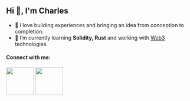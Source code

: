 <h2>Hi 👋, I'm Charles</h2>

- 🔭 I love building experiences and bringing an idea from conception to completion.
- 🌱 I’m currently learning **Solidity, Rust** and working with [Web3](https://coinmarketcap.com/alexandria/article/what-is-web-3-0) technologies.
 
<p align="left">
  <h4 align="left">Connect with me:</h4>
  <a href="https://twitter.com/charlesvien" target="blank"><img src="https://img.icons8.com/color/48/000000/twitter--v1.png" width="75px"/></a>
  <a href="https://charlesvien.com" target="blank"><img src="https://charlesvien.com/logo.png" width="75px"/></a>
</p>
